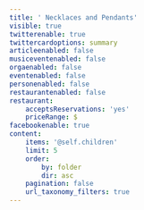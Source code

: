 ```yaml
---
title: ' Necklaces and Pendants'
visible: true
twitterenable: true
twittercardoptions: summary
articleenabled: false
musiceventenabled: false
orgaenabled: false
eventenabled: false
personenabled: false
restaurantenabled: false
restaurant:
    acceptsReservations: 'yes'
    priceRange: $
facebookenable: true
content:
    items: '@self.children'
    limit: 5
    order:
        by: folder
        dir: asc
    pagination: false
    url_taxonomy_filters: true
---
```


